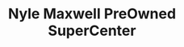 ---
title: "Nyle Maxwell PreOwned SuperCenter"
url: /austin/nyle-maxwell-preowned-supercenter/
shop: car
---